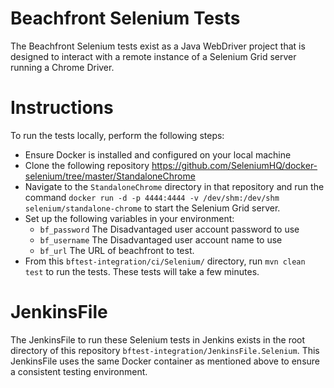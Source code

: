 # Beachfront Selenium Tests

The Beachfront Selenium tests exist as a Java WebDriver project that is designed to interact with a remote instance of a Selenium Grid server running a Chrome Driver.

# Instructions

To run the tests locally, perform the following steps:

* Ensure Docker is installed and configured on your local machine
* Clone the following repository  https://github.com/SeleniumHQ/docker-selenium/tree/master/StandaloneChrome
* Navigate to the `StandaloneChrome` directory in that repository and run the command `docker run -d -p 4444:4444 -v /dev/shm:/dev/shm selenium/standalone-chrome` to start the Selenium Grid server.
* Set up the following variables in your environment:
  * `bf_password` The Disadvantaged user account password to use
  * `bf_username` The Disadvantaged user account name to use
  * `bf_url` The URL of beachfront to test. 
* From this `bftest-integration/ci/Selenium/` directory, run `mvn clean test` to run the tests. These tests will take a few minutes. 

# JenkinsFile

The JenkinsFile to run these Selenium tests in Jenkins exists in the root directory of this repository `bftest-integration/JenkinsFile.Selenium`. This JenkinsFile uses the same Docker container as mentioned above to ensure a consistent testing environment.